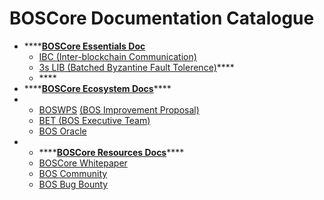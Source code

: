 # BOSCore Documentation Catalogue

* \*\*\*\*[**BOSCore Essentials Doc**](https://boscore.gitbook.io/essentials/)
  * [IBC \(Inter-blockchain Communication\)](https://boscore.gitbook.io/essentials/ibc/)
  * [3s LIB \(Batched Byzantine Fault Tolerence\)](https://boscore.gitbook.io/essentials/3s-lib)\*\*\*\*
  * \*\*\*\*
* \*\*\*\*[**BOSCore Ecosystem Docs**](https://boscore.gitbook.io/ecosystem/)\*\*\*\*
* * [BOSWPS](https://boscore.gitbook.io/ecosystem/bos-improvement-proposal/) [\(BOS Improvement Proposal\)](https://boscore.gitbook.io/ecosystem/bos-improvement-proposal/)
  * [BET \(BOS Executive Team\)](https://boscore.gitbook.io/ecosystem/boscore-executive-team/)
  * [BOS Oracle](https://boscore.gitbook.io/ecosystem/bos-oracle-shi-yong-wen-dang-1)
* * \*\*\*\*[**BOSCore Resources Docs**](https://boscore.gitbook.io/resources/)\*\*\*\*
  * [BOSCore Whitepaper](https://boscore.gitbook.io/resources/boscore-white-paper)
  * [BOS Community](https://boscore.gitbook.io/resources/bos-community)
  * [BOS Bug Bounty](https://boscore.gitbook.io/resources/bug-bounty)

